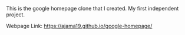 This is the google homepage clone that I created.
My first independent project.

Webpage Link: https://ajama19.github.io/google-homepage/
